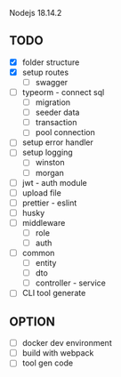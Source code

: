 Nodejs 18.14.2

## TODO

- [x] folder structure
- [x] setup routes
  - [ ] swagger
- [ ] typeorm - connect sql
  - [ ] migration
  - [ ] seeder data
  - [ ] transaction
  - [ ] pool connection
- [ ] setup error handler
- [ ] setup logging
  - [ ] winston
  - [ ] morgan
- [ ] jwt - auth module
- [ ] upload file
- [ ] prettier - eslint
- [ ] husky
- [ ] middleware
  - [ ] role
  - [ ] auth
- [ ] common
  - [ ] entity
  - [ ] dto
  - [ ] controller - service
- [ ] CLI tool generate

## OPTION

- [ ] docker dev environment
- [ ] build with webpack
- [ ] tool gen code
